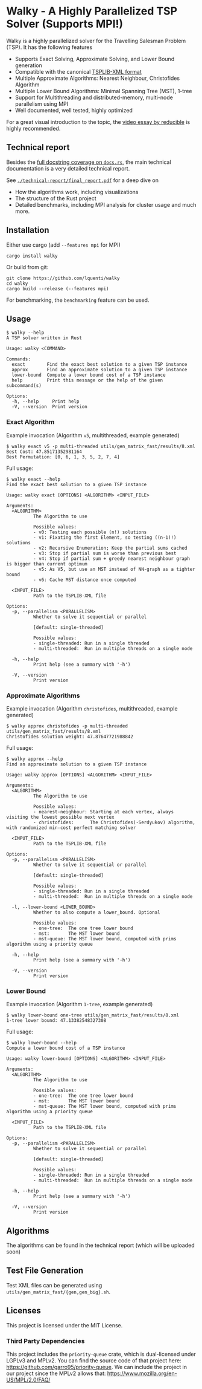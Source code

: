# Walky - A Highly Parallelized TSP Solver (Supports MPI!)

Walky is a highly parallelized solver for the Travelling Salesman Problem (TSP). It has the following features

- Supports Exact Solving, Approximate Solving, and Lower Bound generation
- Compatible with the canonical [TSPLIB-XML format](http://comopt.ifi.uni-heidelberg.de/software/TSPLIB95/)
- Multiple Approximate Algorithms: Nearest Neighbour, Christofides Algorithm
- Multiple Lower Bound Algorithms: Minimal Spanning Tree (MST), 1-tree
- Support for Multithreading and distributed-memory, multi-node parallelism using MPI
- Well documented, well tested, highly optimized

For a great visual introduction to the topic, the [video essay by reducible](https://www.youtube.com/watch?v=GiDsjIBOVoA) is highly recommended.

## Technical report

Besides the [full docstring coverage on `docs.rs`](https://docs.rs/walky/latest/walky/), the main technical documentation is a very detailed technical report.

See [`./technical-report/final_report.pdf`](./technical-report/final_report.pdf) for a deep dive on
- How the algorithms work, including visualizations
- The structure of the Rust project
- Detailed benchmarks, including MPI analysis for cluster usage
and much more.

## Installation

Either use cargo (add `--features mpi` for MPI)

```
cargo install walky
```

Or build from git:

```
git clone https://github.com/lquenti/walky
cd walky
cargo build --release (--features mpi)
```

For benchmarking, the `benchmarking` feature can be used.

## Usage

```
$ walky --help
A TSP solver written in Rust

Usage: walky <COMMAND>

Commands:
  exact        Find the exact best solution to a given TSP instance
  approx       Find an approximate solution to a given TSP instance
  lower-bound  Compute a lower bound cost of a TSP instance
  help         Print this message or the help of the given subcommand(s)

Options:
  -h, --help     Print help
  -V, --version  Print version
```

### Exact Algorithm

Example invocation (Algorithm `v5`, multithreaded, example generated)

```
$ walky exact v5 -p multi-threaded utils/gen_matrix_fast/results/8.xml
Best Cost: 47.85171352981164
Best Permutation: [0, 6, 1, 3, 5, 2, 7, 4]
```

Full usage:

```
$ walky exact --help
Find the exact best solution to a given TSP instance

Usage: walky exact [OPTIONS] <ALGORITHM> <INPUT_FILE>

Arguments:
  <ALGORITHM>
          The Algorithm to use

          Possible values:
          - v0: Testing each possible (n!) solutions
          - v1: Fixating the first Element, so testing ((n-1)!) solutions
          - v2: Recursive Enumeration; Keep the partial sums cached
          - v3: Stop if partial sum is worse than previous best
          - v4: Stop if partial sum + greedy nearest neighbour graph is bigger than current optimum
          - v5: As V5, but use an MST instead of NN-graph as a tighter bound
          - v6: Cache MST distance once computed

  <INPUT_FILE>
          Path to the TSPLIB-XML file

Options:
  -p, --parallelism <PARALLELISM>
          Whether to solve it sequential or parallel

          [default: single-threaded]

          Possible values:
          - single-threaded: Run in a single threaded
          - multi-threaded:  Run in multiple threads on a single node

  -h, --help
          Print help (see a summary with '-h')

  -V, --version
          Print version
```

### Approximate Algorithms

Example invocation (Algorithm `christofides`, multithreaded, example generated)

```
$ walky approx christofides -p multi-threaded utils/gen_matrix_fast/results/8.xml
Christofides solution weight: 47.87647721988842
```

Full usage:

```
$ walky approx --help
Find an approximate solution to a given TSP instance

Usage: walky approx [OPTIONS] <ALGORITHM> <INPUT_FILE>

Arguments:
  <ALGORITHM>
          The Algorithm to use

          Possible values:
          - nearest-neighbour: Starting at each vertex, always visiting the lowest possible next vertex
          - christofides:      The Christofides(-Serdyukov) algorithm, with randomized min-cost perfect matching solver

  <INPUT_FILE>
          Path to the TSPLIB-XML file

Options:
  -p, --parallelism <PARALLELISM>
          Whether to solve it sequential or parallel
          
          [default: single-threaded]

          Possible values:
          - single-threaded: Run in a single threaded
          - multi-threaded:  Run in multiple threads on a single node

  -l, --lower-bound <LOWER_BOUND>
          Whether to also compute a lower_bound. Optional

          Possible values:
          - one-tree:  The one tree lower bound
          - mst:       The MST lower bound
          - mst-queue: The MST lower bound, computed with prims algorithm using a priority queue

  -h, --help
          Print help (see a summary with '-h')

  -V, --version
          Print version
```

### Lower Bound

Example invocation (Algorithm `1-tree`, example generated)

```
$ walky lower-bound one-tree utils/gen_matrix_fast/results/8.xml
1-tree lower bound: 47.13382548327308
```

Full usage:
```
$ walky lower-bound --help
Compute a lower bound cost of a TSP instance

Usage: walky lower-bound [OPTIONS] <ALGORITHM> <INPUT_FILE>

Arguments:
  <ALGORITHM>
          The Algorithm to use

          Possible values:
          - one-tree:  The one tree lower bound
          - mst:       The MST lower bound
          - mst-queue: The MST lower bound, computed with prims algorithm using a priority queue

  <INPUT_FILE>
          Path to the TSPLIB-XML file

Options:
  -p, --parallelism <PARALLELISM>
          Whether to solve it sequential or parallel
          
          [default: single-threaded]

          Possible values:
          - single-threaded: Run in a single threaded
          - multi-threaded:  Run in multiple threads on a single node

  -h, --help
          Print help (see a summary with '-h')

  -V, --version
          Print version
```

## Algorithms

The algorithms can be found in the technical report (which will be uploaded soon)

## Test File Generation

Test XML files can be generated using `utils/gen_matrix_fast/{gen,gen_big}.sh`.

## Licenses

This project is licensed under the MIT License.

### Third Party Dependencies

This project includes the `priority-queue` crate, which is dual-licensed under LGPLv3 and MPLv2.
You can find the source code of that project here: <https://github.com/garro95/priority-queue>.
We can include the project in our project since the MPLv2 allows that: <https://www.mozilla.org/en-US/MPL/2.0/FAQ/>
